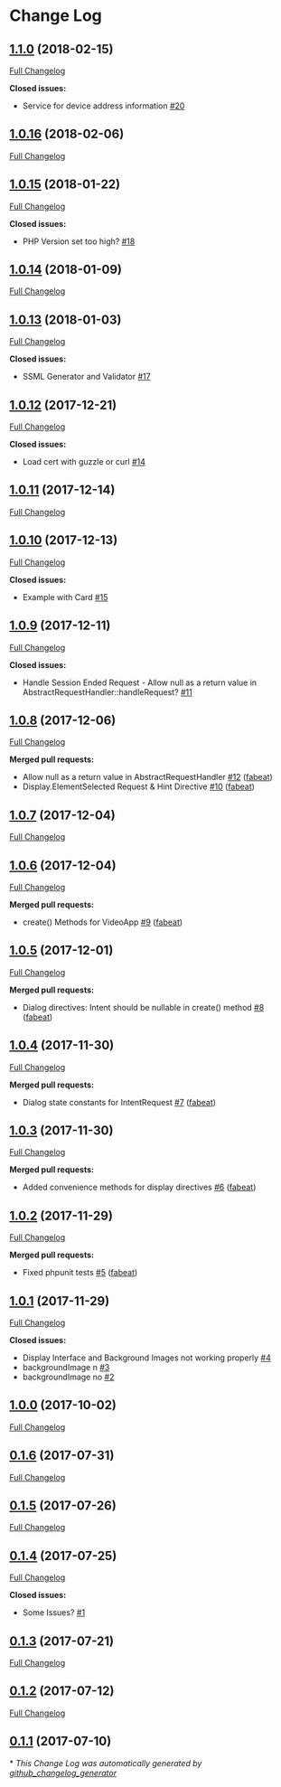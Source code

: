 # Change Log

## [1.1.0](https://github.com/maxbeckers/amazon-alexa-php/tree/1.1.0) (2018-02-15)
[Full Changelog](https://github.com/maxbeckers/amazon-alexa-php/compare/1.0.16...1.1.0)

**Closed issues:**

- Service for device address information [\#20](https://github.com/maxbeckers/amazon-alexa-php/issues/20)

## [1.0.16](https://github.com/maxbeckers/amazon-alexa-php/tree/1.0.16) (2018-02-06)
[Full Changelog](https://github.com/maxbeckers/amazon-alexa-php/compare/1.0.15...1.0.16)

## [1.0.15](https://github.com/maxbeckers/amazon-alexa-php/tree/1.0.15) (2018-01-22)
[Full Changelog](https://github.com/maxbeckers/amazon-alexa-php/compare/1.0.14...1.0.15)

**Closed issues:**

- PHP Version set too high? [\#18](https://github.com/maxbeckers/amazon-alexa-php/issues/18)

## [1.0.14](https://github.com/maxbeckers/amazon-alexa-php/tree/1.0.14) (2018-01-09)
[Full Changelog](https://github.com/maxbeckers/amazon-alexa-php/compare/1.0.13...1.0.14)

## [1.0.13](https://github.com/maxbeckers/amazon-alexa-php/tree/1.0.13) (2018-01-03)
[Full Changelog](https://github.com/maxbeckers/amazon-alexa-php/compare/1.0.12...1.0.13)

**Closed issues:**

- SSML Generator and Validator [\#17](https://github.com/maxbeckers/amazon-alexa-php/issues/17)

## [1.0.12](https://github.com/maxbeckers/amazon-alexa-php/tree/1.0.12) (2017-12-21)
[Full Changelog](https://github.com/maxbeckers/amazon-alexa-php/compare/1.0.11...1.0.12)

**Closed issues:**

- Load cert with guzzle or curl [\#14](https://github.com/maxbeckers/amazon-alexa-php/issues/14)

## [1.0.11](https://github.com/maxbeckers/amazon-alexa-php/tree/1.0.11) (2017-12-14)
[Full Changelog](https://github.com/maxbeckers/amazon-alexa-php/compare/1.0.10...1.0.11)

## [1.0.10](https://github.com/maxbeckers/amazon-alexa-php/tree/1.0.10) (2017-12-13)
[Full Changelog](https://github.com/maxbeckers/amazon-alexa-php/compare/1.0.9...1.0.10)

**Closed issues:**

- Example with Card [\#15](https://github.com/maxbeckers/amazon-alexa-php/issues/15)

## [1.0.9](https://github.com/maxbeckers/amazon-alexa-php/tree/1.0.9) (2017-12-11)
[Full Changelog](https://github.com/maxbeckers/amazon-alexa-php/compare/1.0.8...1.0.9)

**Closed issues:**

- Handle Session Ended Request - Allow null as a return value in AbstractRequestHandler::handleRequest? [\#11](https://github.com/maxbeckers/amazon-alexa-php/issues/11)

## [1.0.8](https://github.com/maxbeckers/amazon-alexa-php/tree/1.0.8) (2017-12-06)
[Full Changelog](https://github.com/maxbeckers/amazon-alexa-php/compare/1.0.7...1.0.8)

**Merged pull requests:**

- Allow null as a return value in AbstractRequestHandler [\#12](https://github.com/maxbeckers/amazon-alexa-php/pull/12) ([fabeat](https://github.com/fabeat))
- Display.ElementSelected Request & Hint Directive  [\#10](https://github.com/maxbeckers/amazon-alexa-php/pull/10) ([fabeat](https://github.com/fabeat))

## [1.0.7](https://github.com/maxbeckers/amazon-alexa-php/tree/1.0.7) (2017-12-04)
[Full Changelog](https://github.com/maxbeckers/amazon-alexa-php/compare/1.0.6...1.0.7)

## [1.0.6](https://github.com/maxbeckers/amazon-alexa-php/tree/1.0.6) (2017-12-04)
[Full Changelog](https://github.com/maxbeckers/amazon-alexa-php/compare/1.0.5...1.0.6)

**Merged pull requests:**

-  create\(\) Methods for VideoApp [\#9](https://github.com/maxbeckers/amazon-alexa-php/pull/9) ([fabeat](https://github.com/fabeat))

## [1.0.5](https://github.com/maxbeckers/amazon-alexa-php/tree/1.0.5) (2017-12-01)
[Full Changelog](https://github.com/maxbeckers/amazon-alexa-php/compare/1.0.4...1.0.5)

**Merged pull requests:**

- Dialog directives: Intent should be nullable in create\(\) method [\#8](https://github.com/maxbeckers/amazon-alexa-php/pull/8) ([fabeat](https://github.com/fabeat))

## [1.0.4](https://github.com/maxbeckers/amazon-alexa-php/tree/1.0.4) (2017-11-30)
[Full Changelog](https://github.com/maxbeckers/amazon-alexa-php/compare/1.0.3...1.0.4)

**Merged pull requests:**

- Dialog state constants for IntentRequest [\#7](https://github.com/maxbeckers/amazon-alexa-php/pull/7) ([fabeat](https://github.com/fabeat))

## [1.0.3](https://github.com/maxbeckers/amazon-alexa-php/tree/1.0.3) (2017-11-30)
[Full Changelog](https://github.com/maxbeckers/amazon-alexa-php/compare/1.0.2...1.0.3)

**Merged pull requests:**

- Added convenience methods for display directives [\#6](https://github.com/maxbeckers/amazon-alexa-php/pull/6) ([fabeat](https://github.com/fabeat))

## [1.0.2](https://github.com/maxbeckers/amazon-alexa-php/tree/1.0.2) (2017-11-29)
[Full Changelog](https://github.com/maxbeckers/amazon-alexa-php/compare/1.0.1...1.0.2)

**Merged pull requests:**

- Fixed phpunit tests [\#5](https://github.com/maxbeckers/amazon-alexa-php/pull/5) ([fabeat](https://github.com/fabeat))

## [1.0.1](https://github.com/maxbeckers/amazon-alexa-php/tree/1.0.1) (2017-11-29)
[Full Changelog](https://github.com/maxbeckers/amazon-alexa-php/compare/1.0.0...1.0.1)

**Closed issues:**

- Display Interface and Background Images not working properly [\#4](https://github.com/maxbeckers/amazon-alexa-php/issues/4)
- backgroundImage n [\#3](https://github.com/maxbeckers/amazon-alexa-php/issues/3)
- backgroundImage no [\#2](https://github.com/maxbeckers/amazon-alexa-php/issues/2)

## [1.0.0](https://github.com/maxbeckers/amazon-alexa-php/tree/1.0.0) (2017-10-02)
[Full Changelog](https://github.com/maxbeckers/amazon-alexa-php/compare/0.1.6...1.0.0)

## [0.1.6](https://github.com/maxbeckers/amazon-alexa-php/tree/0.1.6) (2017-07-31)
[Full Changelog](https://github.com/maxbeckers/amazon-alexa-php/compare/0.1.5...0.1.6)

## [0.1.5](https://github.com/maxbeckers/amazon-alexa-php/tree/0.1.5) (2017-07-26)
[Full Changelog](https://github.com/maxbeckers/amazon-alexa-php/compare/0.1.4...0.1.5)

## [0.1.4](https://github.com/maxbeckers/amazon-alexa-php/tree/0.1.4) (2017-07-25)
[Full Changelog](https://github.com/maxbeckers/amazon-alexa-php/compare/0.1.3...0.1.4)

**Closed issues:**

- Some Issues? [\#1](https://github.com/maxbeckers/amazon-alexa-php/issues/1)

## [0.1.3](https://github.com/maxbeckers/amazon-alexa-php/tree/0.1.3) (2017-07-21)
[Full Changelog](https://github.com/maxbeckers/amazon-alexa-php/compare/0.1.2...0.1.3)

## [0.1.2](https://github.com/maxbeckers/amazon-alexa-php/tree/0.1.2) (2017-07-12)
[Full Changelog](https://github.com/maxbeckers/amazon-alexa-php/compare/0.1.1...0.1.2)

## [0.1.1](https://github.com/maxbeckers/amazon-alexa-php/tree/0.1.1) (2017-07-10)


\* *This Change Log was automatically generated by [github_changelog_generator](https://github.com/skywinder/Github-Changelog-Generator)*
